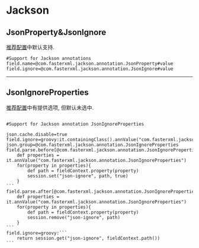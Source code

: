 # Jackson

## JsonProperty&JsonIgnore

[推荐配置](https://github.com/tangcent/easy-yapi/blob/master/idea-plugin/src/main/resources/.recommend.easy.api.config)中默认支持.

```properties
#Support for Jackson annotations
field.name=@com.fasterxml.jackson.annotation.JsonProperty#value
field.ignore=@com.fasterxml.jackson.annotation.JsonIgnore#value
```

---

## JsonIgnoreProperties

[推荐配置](https://github.com/tangcent/easy-yapi/blob/master/idea-plugin/src/main/resources/.recommend.easy.api.config)中有提供选项, 但默认未选中.

``````properties

#Support for Jackson annotation JsonIgnoreProperties

json.cache.disable=true
field.ignore=groovy:it.containingClass().annValue("com.fasterxml.jackson.annotation.JsonIgnoreProperties")?.contains(it.name())
json.group=@com.fasterxml.jackson.annotation.JsonIgnoreProperties
field.parse.before[@com.fasterxml.jackson.annotation.JsonIgnoreProperties]=groovy:```
    def properties = it.annValue("com.fasterxml.jackson.annotation.JsonIgnoreProperties")
    for(property in properties){
        def path = fieldContext.property(property)
        session.set("json-ignore", path, true)
    }
```
field.parse.after[@com.fasterxml.jackson.annotation.JsonIgnoreProperties]=groovy:```
    def properties = it.annValue("com.fasterxml.jackson.annotation.JsonIgnoreProperties")
    for(property in properties){
        def path = fieldContext.property(property)
        session.remove("json-ignore", path)
    }
```
field.ignore=groovy:```
    return session.get("json-ignore", fieldContext.path())
```

``````